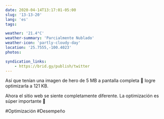 ```yaml
---
date: 2020-04-14T13:17:01-05:00
slug: '13-13-20'
lang: 'es'
tags:

weather: '21.4°C'
weather-summary: 'Parcialmente Nublado'
weather-icon: 'partly-cloudy-day'
location: '25.7555,-100.4023'
photos:

syndication_links:
    - https://brid.gy/publish/twitter
---
```

Así que tenían una imagen de hero de 5 MB a pantalla completa 🤯 logre optimizarla a 121 KB. 

Ahora el sitio web se siente completamente diferente. La optimización es súper importante 🙂

#Optimización #Desempeño